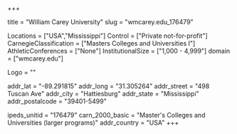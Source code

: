 
+++

title = "William Carey University"
slug = "wmcarey.edu_176479"

Locations = ["USA","Mississippi"]
Control = ["Private not-for-profit"]
CarnegieClassification = ["Masters Colleges and Universities I"]
AthleticConferences = ["None"]
InstitutionalSize = ["1,000 - 4,999"]
domain = ["wmcarey.edu"]

Logo = ""

addr_lat = "-89.291815"
addr_long = "31.305264"
addr_street = "498 Tuscan Ave"
addr_city = "Hattiesburg"
addr_state = "Mississippi"
addr_postalcode = "39401-5499"

ipeds_unitid = "176479"
carn_2000_basic = "Master's Colleges and Universities (larger programs)"
addr_country = "USA"
+++
    
